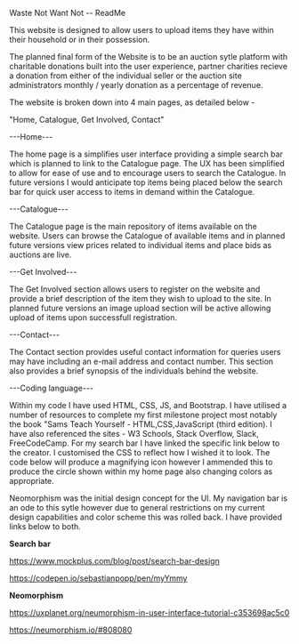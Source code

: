 Waste Not Want Not -- ReadMe

This website is designed to allow users to upload items they have within their household or in their possession.

The planned final form of the Website is to be an auction sytle platform with charitable donations built into the 
user experience, partner charities recieve a donation from either of the individual seller or the auction site 
administrators monthly / yearly donation as a percentage of revenue.

The website is broken down into 4 main pages, as detailed below -

"Home, Catalogue, Get Involved, Contact"

---Home---

The home page is a simplifies user interface providing a simple search bar which is planned to link to the Catalogue 
page. The UX has been simplified to allow for ease of use and to encourage users to search the Catalogue. In future 
versions I would anticipate top items being placed below the search bar for quick user access to items in demand within
the Catalogue.

---Catalogue---

The Catalogue page is the main repository of items available on the website. Users can browse the Catalogue of available
items and in planned future versions view prices related to individual items and place bids as auctions are live.

---Get Involved---

The Get Involved section allows users to register on the website and provide a brief description of the item they 
wish to upload to the site. In planned future versions an image upload section will be active allowing upload of
items upon successfull registration.

---Contact---

The Contact section provides useful contact information for queries users may have including an e-mail address
and contact number. This section also provides a brief synopsis of the individuals behind the website.


---Coding language---

Within my code I have used HTML, CSS, JS, and Bootstrap. I have utilised a number of resources to complete my 
first milestone project most notably the book "Sams Teach Yourself - HTML,CSS,JavaScript (third edition). 
I have also referenced the sites - W3 Schools, Stack Overflow, Slack, FreeCodeCamp. For my search bar I have linked
the specific link below to the creator. I customised the CSS to reflect how I wished it to look. The code below will
produce a magnifying icon however I ammended this to produce the circle shown within my home page also changing colors
as appropriate.

Neomorphism was the initial design concept for the UI. My navigation bar is an ode to this sytle however due to general
restrictions on my current design capabilities and color scheme this was rolled back. I have provided links below to
both.

**Search bar**

https://www.mockplus.com/blog/post/search-bar-design

https://codepen.io/sebastianpopp/pen/myYmmy

**Neomorphism**

https://uxplanet.org/neumorphism-in-user-interface-tutorial-c353698ac5c0

https://neumorphism.io/#808080